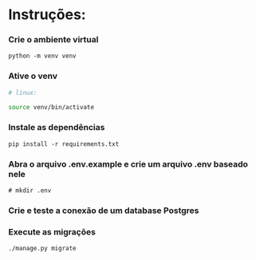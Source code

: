 # Instruções:
 

### Crie o ambiente virtual
```
python -m venv venv
```
### Ative o venv
```bash
# linux: 

source venv/bin/activate

```

### Instale as dependências 
```
pip install -r requirements.txt
```
### Abra o arquivo .env.example e crie um arquivo .env baseado nele
```
# mkdir .env
```
### Crie e teste a conexão de um database Postgres

### Execute as migrações
```
./manage.py migrate
```